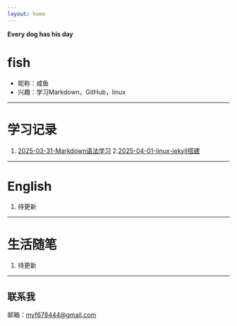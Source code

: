 ```yaml
---
layout: home
---
```


**Every dog has his day**
# **fish**

- 昵称：咸鱼
- 兴趣：学习Markdown，GitHub，linux

---

# **学习记录**

1. [2025-03-31-Markdown语法学习](https://myf678444.github.io/2025/03/31/markdown.html)
2.[2025-04-01-linux-jekyll搭建](https://myf678444.github.io/2025/04/01/linux-jekyll.html)
---

# **English**

1. 待更新

---

# **生活随笔**

1. 待更新

---

## 联系我

邮箱：[myf678444@gmail.com](mailto:myf678444@gmail.com)
